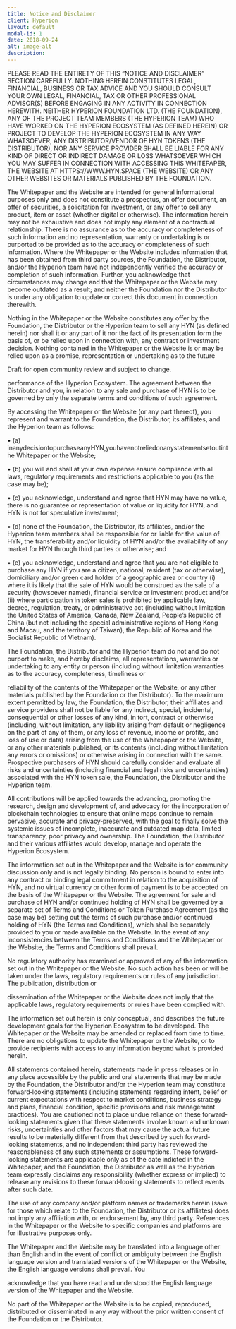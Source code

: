 ```yaml
---
title: Notice and Disclaimer
client: Hyperion
layout: default
modal-id: 1
date: 2018-09-24
alt: image-alt
description: 
---
```


PLEASE READ THE ENTIRETY OF THIS “NOTICE AND DISCLAIMER” SECTION CAREFULLY. NOTHING HEREIN CONSTITUTES LEGAL, FINANCIAL, BUSINESS OR TAX ADVICE AND YOU SHOULD CONSULT YOUR OWN LEGAL, FINANCIAL, TAX OR OTHER PROFESSIONAL ADVISOR(S) BEFORE ENGAGING IN ANY ACTIVITY IN CONNECTION HEREWITH. NEITHER HYPERION FOUNDATION LTD. (THE FOUNDATION), ANY OF THE PROJECT TEAM MEMBERS (THE HYPERION TEAM) WHO HAVE WORKED ON THE HYPERION ECOSYSTEM (AS DEFINED HEREIN) OR PROJECT TO DEVELOP THE HYPERION ECOSYSTEM IN ANY WAY WHATSOEVER, ANY DISTRIBUTOR/VENDOR OF HYN TOKENS (THE DISTRIBUTOR), NOR ANY SERVICE PROVIDER SHALL BE LIABLE FOR ANY KIND OF DIRECT OR INDIRECT DAMAGE OR LOSS WHATSOEVER WHICH YOU MAY SUFFER IN CONNECTION WITH ACCESSING THIS WHITEPAPER, THE WEBSITE AT HTTPS://WWW.HYN.SPACE (THE WEBSITE) OR ANY OTHER WEBSITES OR MATERIALS PUBLISHED BY THE FOUNDATION.

The Whitepaper and the Website are intended for general informational purposes only and does not constitute a prospectus, an offer document, an offer of securities, a solicitation for investment, or any offer to sell any product, item or asset (whether digital or otherwise). The information herein may not be exhaustive and does not imply any element of a contractual relationship. There is no assurance as to the accuracy or completeness of such information and no representation, warranty or undertaking is or purported to be provided as to the accuracy or completeness of such information. Where the Whitepaper or the Website includes information that has been obtained from third party sources, the Foundation, the Distributor, and/or the Hyperion team have not independently verified the accuracy or completion of such information. Further, you acknowledge that circumstances may change and that the Whitepaper or the Website may become outdated as a result; and neither the Foundation nor the Distributor is under any obligation to update or correct this document in connection therewith.

Nothing in the Whitepaper or the Website constitutes any offer by the Foundation, the Distributor or the Hyperion team to sell any HYN (as defined herein) nor shall it or any part of it nor the fact of its presentation form the basis of, or be relied upon in connection with, any contract or investment decision. Nothing contained in the Whitepaper or the Website is or may be relied upon as a promise, representation or undertaking as to the future

Draft for open community review and subject to change.

performance of the Hyperion Ecosystem. The agreement between the Distributor and you, in relation to any sale and purchase of HYN is to be governed by only the separate terms and conditions of such agreement.

By accessing the Whitepaper or the Website (or any part thereof), you represent and warrant to the Foundation, the Distributor, its affiliates, and the Hyperion team as follows:

 • (a)  inanydecisiontopurchaseanyHYN,youhavenotreliedonanystatementsetoutinthe Whitepaper or the Website;
 
 • (b)  you will and shall at your own expense ensure compliance with all laws, regulatory requirements and restrictions applicable to you (as the case may be);
 
 • (c)  you acknowledge, understand and agree that HYN may have no value, there is no guarantee or representation of value or liquidity for HYN, and HYN is not for speculative investment;
 
 • (d)  none of the Foundation, the Distributor, its affiliates, and/or the Hyperion team members shall be responsible for or liable for the value of HYN, the transferability and/or liquidity of HYN and/or the availability of any market for HYN through third parties or otherwise; and
 
 • (e)  you acknowledge, understand and agree that you are not eligible to purchase any HYN if you are a citizen, national, resident (tax or otherwise), domiciliary and/or green card holder of a geographic area or country (i) where it is likely that the sale of HYN would be construed as the sale of a security (howsoever named), financial service or investment product and/or (ii) where participation in token sales is prohibited by applicable law, decree, regulation, treaty, or administrative act (including without limitation the United States of America, Canada, New Zealand, People’s Republic of China (but not including the special administrative regions of Hong Kong and Macau, and the territory of Taiwan), the Republic of Korea and the Socialist Republic of Vietnam).

The Foundation, the Distributor and the Hyperion team do not and do not purport to make, and hereby disclaims, all representations, warranties or undertaking to any entity or person (including without limitation warranties as to the accuracy, completeness, timeliness or

reliability of the contents of the Whitepaper or the Website, or any other materials published by the Foundation or the Distributor). To the maximum extent permitted by law, the Foundation, the Distributor, their affiliates and service providers shall not be liable for any indirect, special, incidental, consequential or other losses of any kind, in tort, contract or otherwise (including, without limitation, any liability arising from default or negligence on the part of any of them, or any loss of revenue, income or profits, and loss of use or data) arising from the use of the Whitepaper or the Website, or any other materials published, or its contents (including without limitation any errors or omissions) or otherwise arising in connection with the same. Prospective purchasers of HYN should carefully consider and evaluate all risks and uncertainties (including financial and legal risks and uncertainties) associated with the HYN token sale, the Foundation, the Distributor and the Hyperion team.

All contributions will be applied towards the advancing, promoting the research, design and development of, and advocacy for the incorporation of blockchain technologies to ensure that online maps continue to remain pervasive, accurate and privacy‐preserved, with the goal to finally solve the systemic issues of incomplete, inaccurate and outdated map data, limited transparency, poor privacy and ownership. The Foundation, the Distributor and their various affiliates would develop, manage and operate the Hyperion Ecosystem.

The information set out in the Whitepaper and the Website is for community discussion only and is not legally binding. No person is bound to enter into any contract or binding legal commitment in relation to the acquisition of HYN, and no virtual currency or other form of payment is to be accepted on the basis of the Whitepaper or the Website. The agreement for sale and purchase of HYN and/or continued holding of HYN shall be governed by a separate set of Terms and Conditions or Token Purchase Agreement (as the case may be) setting out the terms of such purchase and/or continued holding of HYN (the Terms and Conditions), which shall be separately provided to you or made available on the Website. In the event of any inconsistencies between the Terms and Conditions and the Whitepaper or the Website, the Terms and Conditions shall prevail.

No regulatory authority has examined or approved of any of the information set out in the Whitepaper or the Website. No such action has been or will be taken under the laws, regulatory requirements or rules of any jurisdiction. The publication, distribution or

dissemination of the Whitepaper or the Website does not imply that the applicable laws, regulatory requirements or rules have been complied with.

The information set out herein is only conceptual, and describes the future development goals for the Hyperion Ecosystem to be developed. The Whitepaper or the Website may be amended or replaced from time to time. There are no obligations to update the Whitepaper or the Website, or to provide recipients with access to any information beyond what is provided herein.

All statements contained herein, statements made in press releases or in any place accessible by the public and oral statements that may be made by the Foundation, the Distributor and/or the Hyperion team may constitute forward‐looking statements (including statements regarding intent, belief or current expectations with respect to market conditions, business strategy and plans, financial condition, specific provisions and risk management practices). You are cautioned not to place undue reliance on these forward‐looking statements given that these statements involve known and unknown risks, uncertainties and other factors that may cause the actual future results to be materially different from that described by such forward‐looking statements, and no independent third party has reviewed the reasonableness of any such statements or assumptions. These forward‐looking statements are applicable only as of the date indicted in the Whitepaper, and the Foundation, the Distributor as well as the Hyperion team expressly disclaims any responsibility (whether express or implied) to release any revisions to these forward‐looking statements to reflect events after such date.

The use of any company and/or platform names or trademarks herein (save for those which relate to the Foundation, the Distributor or its affiliates) does not imply any affiliation with, or endorsement by, any third party. References in the Whitepaper or the Website to specific companies and platforms are for illustrative purposes only.

The Whitepaper and the Website may be translated into a language other than English and in the event of conflict or ambiguity between the English language version and translated versions of the Whitepaper or the Website, the English language versions shall prevail. You

acknowledge that you have read and understood the English language version of the Whitepaper and the Website.

No part of the Whitepaper or the Website is to be copied, reproduced, distributed or disseminated in any way without the prior written consent of the Foundation or the Distributor.